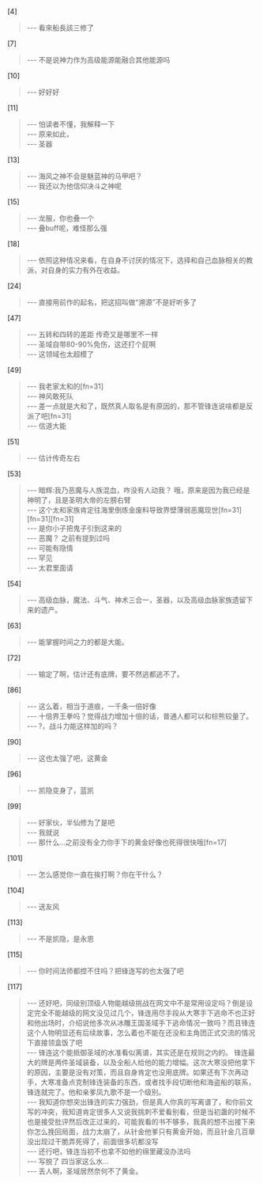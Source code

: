 
[4] 
>--- 看來船長該三修了<br>

[7] 
>--- 不是说神力作为高级能源能融合其他能源吗<br>

[10] 
>--- 好好好<br>

[11] 
>--- 怕读者不懂，我解释一下<br>
>--- 原来如此，<br>
>--- 圣器<br>

[13] 
>--- 海风之神不会是魅蓝神的马甲吧？<br>
>--- 我还以为他信仰决斗之神呢<br>

[15] 
>--- 龙服，你也叠一个<br>
>--- 叠buff呢，难怪那么强<br>

[18] 
>--- 依照这种情况来看，在自身不讨厌的情况下，选择和自己血脉相关的教派，对自身的实力有外在收益。<br>

[24] 
>--- 直接用前作的起名，把这招叫做“溯源”不是好听多了<br>

[47] 
>--- 五转和四转的差距
传奇又是哪里不一样<br>
>--- 圣域自带80-90%免伤，这还打个屁啊<br>
>--- 这领域也太超模了<br>

[49] 
>--- 我老家太和的[fn=31]<br>
>--- 神风敢死队<br>
>--- 差一点就是大和了，既然真人取名是有原因的，那不管锋连说啥都是反派了吧[fn=31]<br>
>--- 信道大能<br>

[51] 
>--- 估计传奇左右<br>

[53] 
>--- 暗辉:我乃恶魔与人族混血，咋没有人动我？
哦，原来是因为我已经是神明了，且是圣明大帝的左膀右臂<br>
>--- 这个太和家族肯定往海里倒炼金废料导致界壁薄弱恶魔现世[fn=31][fn=31][fn=31]<br>
>--- 是你小子把鬼子引到这来的<br>
>--- 恶魔？ 之前有提到过吗<br>
>--- 可能有隐情<br>
>--- 罕见<br>
>--- 太君里面请<br>

[54] 
>--- 高级血脉，魔法、斗气、神术三合一，圣器，以及高级血脉家族遗留下来的遗产。<br>

[63] 
>--- 能掌握时间之力的都是大能。<br>

[72] 
>--- 输定了啊，估计还有底牌，要不然逃都逃不了。<br>

[86] 
>--- 这么着，相当于道痕，一千条一倍好像<br>
>--- 十倍界王拳吗？觉得战力增加十倍的话，普通人都可以和棕熊较量了。<br>
>--- ?，战斗力能这样加的吗？<br>

[90] 
>--- 这也太强了吧，这黄金<br>

[96] 
>--- 凯隐变身了，蓝凯<br>

[99] 
>--- 好家伙，半仙修为了是吧<br>
>--- 我就说<br>
>--- 那什么…之前没有全力你手下的黄金好像也死得很快哦[fn=17]<br>

[101] 
>--- 怎么感觉你一直在挨打啊？你在干什么？<br>

[104] 
>--- 送友风<br>

[113] 
>--- 不是凯隐，是永恩<br>

[115] 
>--- 你时间法师都控不住吗？把锋连写的也太强了吧<br>

[117] 
>--- 还好吧，同级别顶级人物能越级挑战在网文中不是常用设定吗？倒是设定完全不能越级的网文没见过几个，锋连用尽手段从大寒手下逃命不也正好和他出场时，介绍说他多次从冰雕王国圣域手下逃命情况一致吗？而且锋连这个人物明显还有后续故事，怎么着也不能在还没和主角团正式交流的情况下直接领盒饭了吧<br>
>--- 锋连这个能抵御圣域的水准看似离谱，其实还是在规则之内的。
锋连最大的牌是两件圣域装备，以及全船人给他的能力增幅。这次大寒没把他拿下的原因，主要是没有对策，而且自身肯定也没用底牌。如果还有下次再动手，大寒准备点克制锋连装备的东西，或者找手段切断他和海盗船的联系，锋连就完了。他和亲爹凤九歌不是一个级别。<br>
>--- 我知道你想突出锋连的实力强劲，但是真人你真的写离谱了，和你前文写的冲突，我知道肯定很多人又说我挑刺不爱看别看，但是当初蛊的时候不也是接受批评然后改正过来的，可能我看的书不够多，我真的想不出接下来你怎么挽回局面，战力太崩了，从针金他爹只有黄金开始，而且针金几百章没出现过干脆弄死得了，前面很多坑都没写<br>
>--- 还行吧，锋连当初不也拿不如他的绵里藏没办法吗<br>
>--- 写脱了  四当家这么水...<br>
>--- 丢人啊，圣域居然奈何不了黄金。<br>
